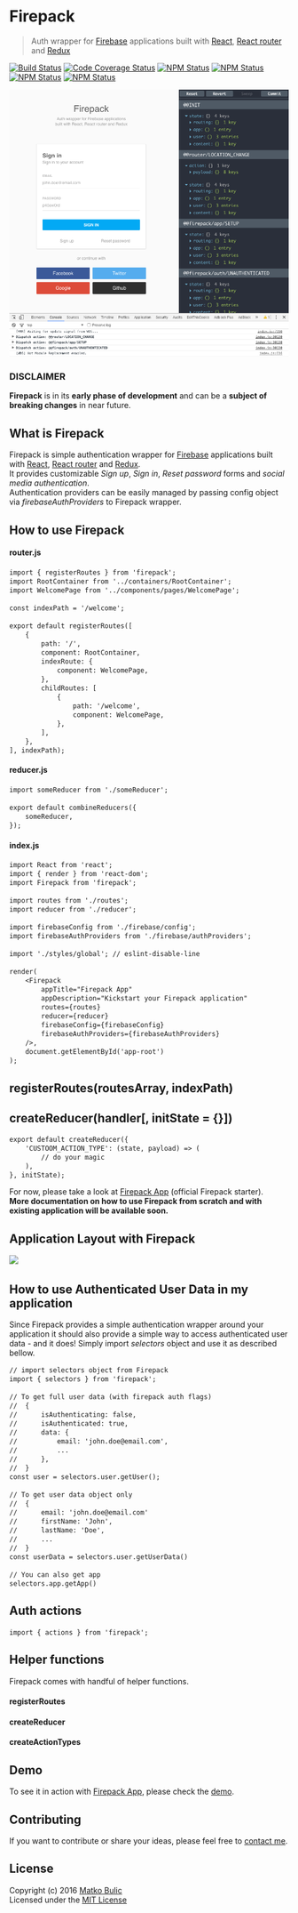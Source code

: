 # Firepack
> Auth wrapper for [Firebase](https://firebase.google.com/) applications built with [React](https://facebook.github.io/react/),
[React router](https://github.com/reactjs/react-router) and [Redux](http://redux.js.org/)

[![Build Status](https://img.shields.io/travis/bulicmatko/firepack.svg?style=flat-square)](https://travis-ci.org/bulicmatko/firepack)
[![Code Coverage Status](https://img.shields.io/codecov/c/github/bulicmatko/firepack.svg?style=flat-square)](https://codecov.io/github/bulicmatko/firepack)
[![NPM Status](https://img.shields.io/npm/v/firepack.svg?style=flat-square)](https://www.npmjs.com/package/firepack)
[![NPM Status](https://img.shields.io/npm/dm/firepack.svg?style=flat-square)](http://npm-stat.com/charts.html?package=firepack&from=2016-08-01)
[![NPM Status](https://img.shields.io/npm/dt/firepack.svg?style=flat-square)](https://www.npmjs.org/package/firepack)
[![NPM Status](https://img.shields.io/npm/l/firepack.svg?style=flat-square)](https://github.com/bulicmatko/firepack/blob/master/LICENSE)

![](https://github.com/bulicmatko/firepack/blob/master/docs/assets/firepack.png)


### DISCLAIMER

**Firepack** is in its **early phase of development** and can be
a **subject of breaking changes** in near future.


## What is Firepack

Firepack is simple authentication wrapper for [Firebase](https://firebase.google.com/) applications
built with [React](https://facebook.github.io/react/), [React router](https://github.com/reactjs/react-router) and [Redux](http://redux.js.org/).  
It provides customizable *Sign up*, *Sign in*, *Reset password* forms and *social media authentication*.  
Authentication providers can be easily managed by passing config object via *firebaseAuthProviders* to Firepack wrapper.


## How to use Firepack


#### router.js

    import { registerRoutes } from 'firepack';
    import RootContainer from '../containers/RootContainer';
    import WelcomePage from '../components/pages/WelcomePage';

    const indexPath = '/welcome';

    export default registerRoutes([
        {
            path: '/',
            component: RootContainer,
            indexRoute: {
                component: WelcomePage,
            },
            childRoutes: [
                {
                    path: '/welcome',
                    component: WelcomePage,
                },
            ],
        },
    ], indexPath);


#### reducer.js

    import someReducer from './someReducer';

    export default combineReducers({
        someReducer,
    });


#### index.js

    import React from 'react';
    import { render } from 'react-dom';
    import Firepack from 'firepack';

    import routes from './routes';
    import reducer from './reducer';

    import firebaseConfig from './firebase/config';
    import firebaseAuthProviders from './firebase/authProviders';

    import './styles/global'; // eslint-disable-line

    render(
        <Firepack
            appTitle="Firepack App"
            appDescription="Kickstart your Firepack application"
            routes={routes}
            reducer={reducer}
            firebaseConfig={firebaseConfig}
            firebaseAuthProviders={firebaseAuthProviders}
        />,
        document.getElementById('app-root')
    );


## registerRoutes(routesArray, indexPath)


## createReducer(handler[, initState = {}])


    export default createReducer({
        'CUSTOOM_ACTION_TYPE': (state, payload) => (
            // do your magic
        ),
    }, initState);


For now, please take a look at [Firepack App](https://github.com/bulicmatko/firepack-app) (official Firepack starter).  
**More documentation on how to use Firepack from scratch and with existing application will be available soon.**


## Application Layout with Firepack

![](https://github.com/bulicmatko/firepack/blob/master/docs/assets/diagram.png)


## How to use Authenticated User Data in my application

Since Firepack provides a simple authentication wrapper around your application it should also provide a
simple way to access authenticated user data - and it does! Simply import *selectors* object and use it as described bellow.


    // import selectors object from Firepack
    import { selectors } from 'firepack';

    // To get full user data (with firepack auth flags)
    //  {
    //      isAuthenticating: false,
    //      isAuthenticated: true,
    //      data: {
    //          email: 'john.doe@email.com',
    //          ...
    //      },
    //  }
    const user = selectors.user.getUser();

    // To get user data object only
    //  {
    //      email: 'john.doe@email.com'
    //      firstName: 'John',
    //      lastName: 'Doe',
    //      ...
    //  }
    const userData = selectors.user.getUserData()

    // You can also get app
    selectors.app.getApp()



## Auth actions

    import { actions } from 'firepack';


## Helper functions

Firepack comes with handful of helper functions.


#### registerRoutes
#### createReducer
#### createActionTypes


## Demo

To see it in action with [Firepack App](https://github.com/bulicmatko/firepack-app),
please check the [demo](https://firepack-app.firebaseapp.com/).


## Contributing

If you want to contribute or share your ideas, please feel free to [contact me](mailto:bulicmatko@gmail.com).


## License

Copyright (c) 2016 [Matko Bulic](mailto:bulicmatko@gmail.com)  
Licensed under the [MIT License](https://github.com/bulicmatko/firepack/blob/master/LICENSE)
